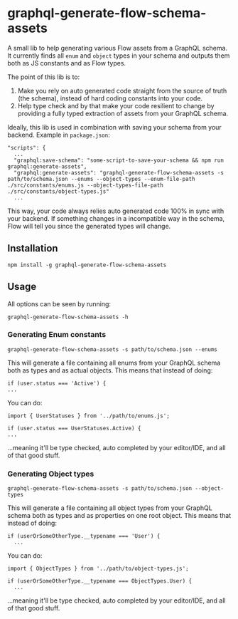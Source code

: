# graphql-generate-flow-schema-assets
A small lib to help generating various Flow assets from a GraphQL schema.
It currently finds all `enum` and `object` types in your schema and outputs them both as JS constants and as Flow types.

The point of this lib is to:

1. Make you rely on auto generated code straight from the source of truth (the schema),
instead of hard coding constants into your code.
1. Help type check and by that make your code resilient to change by providing a fully typed 
extraction of assets from your GraphQL schema. 

Ideally, this lib is used in combination with saving your schema from your backend.
Example in `package.json`:

```
"scripts": {
  ...
  "graphql:save-schema": "some-script-to-save-your-schema && npm run graphql:generate-assets",
  "graphql:generate-assets": "graphql-generate-flow-schema-assets -s path/to/schema.json --enums --object-types --enum-file-path ./src/constants/enums.js --object-types-file-path ./src/constants/object-types.js"
  ...
```

This way, your code always relies auto generated code 100% in sync with your backend.
If something changes in a incompatible way in the schema, Flow will tell you since the generated types will change.

## Installation
```
npm install -g graphql-generate-flow-schema-assets
```

## Usage
All options can be seen by running:
```
graphql-generate-flow-schema-assets -h
```
### Generating Enum constants
```
graphql-generate-flow-schema-assets -s path/to/schema.json --enums
```
This will generate a file containing all enums from your GraphQL schema
both as types and as actual objects. This means that instead of doing:

```
if (user.status === 'Active') {
...
```

You can do:

```
import { UserStatuses } from '../path/to/enums.js';

if (user.status === UserStatuses.Active) {
...
```

...meaning it'll be type checked, auto completed by your editor/IDE, and all 
of that good stuff.

### Generating Object types
```
graphql-generate-flow-schema-assets -s path/to/schema.json --object-types
```
This will generate a file containing all object types from your GraphQL schema
both as types and as properties on one root object. This means that instead of doing:

```
if (userOrSomeOtherType.__typename === 'User') {
  ...
```

You can do:

```
import { ObjectTypes } from '../path/to/object-types.js';

if (userOrSomeOtherType.__typename === ObjectTypes.User) {
  ...
```

...meaning it'll be type checked, auto completed by your editor/IDE, and all 
of that good stuff.